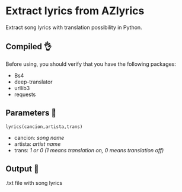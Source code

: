 # Extract lyrics from AZlyrics
 Extract song lyrics with translation possibility in Python.

## Compiled 👌

 Before using, you should verify that you have the following packages:
* Bs4
* deep-translator
* urllib3
* requests
 
 ## Parameters 🔨
 ```
 lyrics(cancion,artista,trans)
```
* cancion: _song name_
* artista: _artist name_
* trans: _1 or 0 (1 means translation on, 0 means translation off)_
 
 ## Output 🎉
 .txt file with song lyrics
